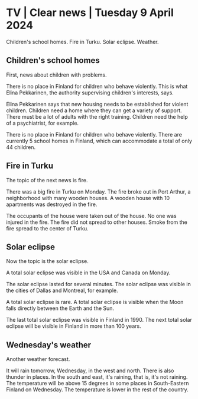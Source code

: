 # TV \| Clear news \| Tuesday 9 April 2024

Children's school homes. Fire in Turku. Solar eclipse. Weather.

## Children's school homes

First, news about children with problems.

There is no place in Finland for children who behave violently. This is what Elina Pekkarinen, the authority supervising children's interests, says.

Elina Pekkarinen says that new housing needs to be established for violent children. Children need a home where they can get a variety of support. There must be a lot of adults with the right training. Children need the help of a psychiatrist, for example.

There is no place in Finland for children who behave violently. There are currently 5 school homes in Finland, which can accommodate a total of only 44 children.

## Fire in Turku

The topic of the next news is fire.

There was a big fire in Turku on Monday. The fire broke out in Port Arthur, a neighborhood with many wooden houses. A wooden house with 10 apartments was destroyed in the fire.

The occupants of the house were taken out of the house. No one was injured in the fire. The fire did not spread to other houses. Smoke from the fire spread to the center of Turku.

## Solar eclipse

Now the topic is the solar eclipse.

A total solar eclipse was visible in the USA and Canada on Monday.

The solar eclipse lasted for several minutes. The solar eclipse was visible in the cities of Dallas and Montreal, for example.

A total solar eclipse is rare. A total solar eclipse is visible when the Moon falls directly between the Earth and the Sun.

The last total solar eclipse was visible in Finland in 1990. The next total solar eclipse will be visible in Finland in more than 100 years.

## Wednesday's weather

Another weather forecast.

It will rain tomorrow, Wednesday, in the west and north. There is also thunder in places. In the south and east, it's raining, that is, it's not raining. The temperature will be above 15 degrees in some places in South-Eastern Finland on Wednesday. The temperature is lower in the rest of the country.
